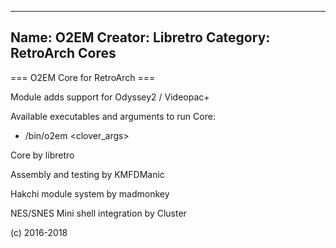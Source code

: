 -----------------------
Name: O2EM 
Creator: Libretro
Category: RetroArch Cores
-----------------------
=== O2EM Core for RetroArch ===

Module adds support for Odyssey2 / Videopac+

Available executables and arguments to run Core:
- /bin/o2em <rom> <clover_args>

Core by libretro

Assembly and testing by KMFDManic

Hakchi module system by madmonkey

NES/SNES Mini shell integration by Cluster

(c) 2016-2018
